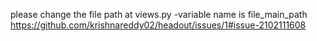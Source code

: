 please change the file path at views.py
             -variable name is file_main_path https://github.com/krishnareddy02/headout/issues/1#issue-2102111608
